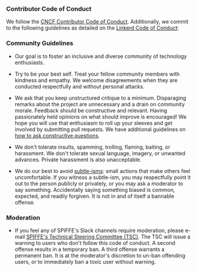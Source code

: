 ### Contributor Code of Conduct

We follow the [CNCF Contributor Code of Conduct](https://github.com/cncf/foundation/blob/master/code-of-conduct.md). Additionally, we commit to the following guidelines as detailed on the [Linkerd Code of Conduct](https://github.com/linkerd/linkerd/wiki/Linkerd-code-of-conduct):

### Community Guidelines

- Our goal is to foster an inclusive and diverse community of technology enthusiasts.

- Try to be your best self. Treat your fellow community members with kindness and empathy. We welcome disagreements when they are conducted respectfully and without personal attacks.

- We ask that you keep unstructured critique to a minimum. Disparaging remarks about the project are unnecessary and a drain on community morale. Feedback should be constructive and relevant. Having passionately held opinions on what should improve is encouraged! We hope you will use that enthusiasm to roll up your sleeves and get involved by submitting pull requests. We have additional guidelines on [how to ask constructive questions](https://github.com/linkerd/linkerd/wiki/How-To-Ask-Questions-in-Slack).

- We don't tolerate insults, spamming, trolling, flaming, baiting, or harassment. We don't tolerate sexual language, imagery, or unwanted advances. Private harassment is also unacceptable.

- We do our best to avoid [subtle-isms](https://www.recurse.com/manual#sub-sec-social-rules): small actions that make others feel uncomfortable. If you witness a subtle-ism, you may respectfully point it out to the person publicly or privately, or you may ask a moderator to say something. Accidentally saying something biased is common, expected, and readily forgiven. It is not in and of itself a bannable offense.

### Moderation

- If you feel any of SPIFFE's Slack channels require moderation, please e-mail [SPIFFE's Technical Steering Committee (TSC)](mailto:tsc@spiffe.io). The TSC will issue a warning to users who don't follow this code of conduct. A second offense results in a temporary ban. A third offense warrants a permanent ban. It is at the moderator's discretion to un-ban offending users, or to immediately ban a toxic user without warning.
